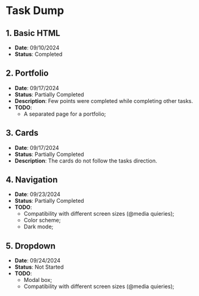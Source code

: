 # Task Dump

## 1. Basic HTML
- **Date**: 09/10/2024
- **Status**: Completed

## 2. Portfolio
- **Date**: 09/17/2024
- **Status**: Partially Completed
- **Description**: Few points were completed while completing other tasks.
- **TODO**: 
  - A separated page for a portfolio;

## 3. Cards
- **Date**: 09/17/2024
- **Status**: Partially Completed
- **Description**: The cards do not follow the tasks direction.

## 4. Navigation
- **Date**: 09/23/2024
- **Status**: Partially Completed
- **TODO**: 
  - Compatibility with different screen sizes (@media quieries);
  - Color scheme;
  - Dark mode;

## 5. Dropdown
- **Date**: 09/24/2024
- **Status**: Not Started
- **TODO**:
  - Modal box;
  - Compatibility with different screen sizes (@media quieries);